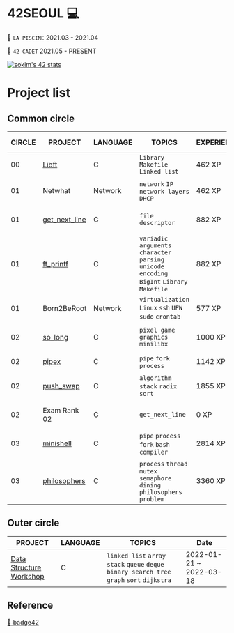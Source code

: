 42SEOUL 💻
=======

🌱 `LA PISCINE` 2021.03 - 2021.04

🌱 `42 CADET` 2021.05 - PRESENT

[![sokim's 42 stats](https://badge42.vercel.app/api/v2/cl1sxc9pb003009jgq7f86utb/stats?cursusId=21&coalitionId=88)](https://github.com/JaeSeoKim/badge42)

# Project list

## Common circle

| CIRCLE | PROJECT                                                                         | LANGUAGE    | TOPICS                                                                                                                 | EXPERIENCE | STATUS                                                                                                                                           | Date of Completion |
| ------ | ------------------------------------------------------------------------------- | ----------- | ---------------------------------------------------------------------------------------------------------------------- | ---------- | ------------------------------------------------------------------------------------------------------------------------------------------------ | ------------------ |
| 00     | [Libft](./LIBFT)                                                             | C           | `Library` `Makefile` `Linked list`                                                                                     | 462 XP     | [![sokim's 42 Libft Score](https://badge42.vercel.app/api/v2/cl1sxc9pb003009jgq7f86utb/project/2166491)](https://github.com/JaeSeoKim/badge42)                     | 2021-05-20         |
| 01     | Netwhat                                                         | Network     | `network` `IP` `network layers` `DHCP`                                                                                 | 462 XP     | [![sokim's 42 netwhat Score](https://badge42.vercel.app/api/v2/cl1sxc9pb003009jgq7f86utb/project/2200411)](https://github.com/JaeSeoKim/badge42)                 | 2021-05-27         |
| 01     | [get_next_line](./GNL)                                             | C           | `file descriptor`                                                                                                      | 882 XP     | [![sokim's 42 get_next_line Score](https://badge42.vercel.app/api/v2/cl1sxc9pb003009jgq7f86utb/project/2177252)](https://github.com/JaeSeoKim/badge42)    | 2021-05-31         |
| 01     | [ft_printf](./PRINTF)                                                     | C           | `variadic arguments` `character parsing` `unicode encoding` `BigInt` `Library` `Makefile`                   | 882 XP     | [![sokim's 42 get_next_line Score](https://badge42.vercel.app/api/v2/cl1sxc9pb003009jgq7f86utb/project/2177252)](https://github.com/JaeSeoKim/badge42)             | 2021-06-13         |
| 01     | Born2BeRoot                                                         | Network     | `virtualization` `Linux` `ssh` `UFW` `sudo` `crontab`                                                                                 | 577 XP     | [![sokim's 42 Born2beroot Score](https://badge42.vercel.app/api/v2/cl1sxc9pb003009jgq7f86utb/project/2178392)](https://github.com/JaeSeoKim/badge42)                | 2022-02-12         |
| 02   | [so_long](./SOLONG)                                                     | C  | `pixel game` `graphics` `minilibx`                                                                                     | 1000 XP    | [![sokim's 42 so_long Score](https://badge42.vercel.app/api/v2/cl1sxc9pb003009jgq7f86utb/project/2388526)](https://github.com/JaeSeoKim/badge42)             | 2022-01-29         |
| 02   | [pipex](./PIPEX)                                     | C           | `pipe` `fork` `process`                                                                                          | 1142 XP    | [![sokim's 42 pipex Score](https://badge42.vercel.app/api/v2/cl1sxc9pb003009jgq7f86utb/project/2209830)](https://github.com/JaeSeoKim/badge42)                    | 2021-07-06         |
| 02   | [push_swap](./PUSHSWAP)                             | C           | `algorithm` `stack` `radix sort`                                                                                             | 1855 XP    | [![sokim's 42 push_swap Score](https://badge42.vercel.app/api/v2/cl1sxc9pb003009jgq7f86utb/project/2207160)](https://github.com/JaeSeoKim/badge42)             | 2022-03-02         |
| 02     | Exam Rank 02                                                                    | C           | `get_next_line`                                                                                                            | 0 XP       | [![sokim's 42 push_swap Score](https://badge42.vercel.app/api/v2/cl1sxc9pb003009jgq7f86utb/project/2207160)](https://github.com/JaeSeoKim/badge42)   | 2021-10-19         |
| 03     | [minishell](https://github.com/S0YKIM/42-MINISHELL)          | C           | `pipe` `process` `fork` `bash` `compiler `                                                                             | 2814 XP    | [![sokim's 42 minishell Score](https://badge42.vercel.app/api/v2/cl1sxc9pb003009jgq7f86utb/project/2519933)](https://github.com/JaeSeoKim/badge42)            | 2022-05-04         |
| 03     | [philosophers](./PHILO)                       | C           | `process` `thread` `mutex` `semaphore` `dining philosophers problem`                                                   | 3360 XP    | WIP       | WIP         |

## Outer circle

| PROJECT                                                                       | LANGUAGE          | TOPICS                               | Date        |
| ----------------------------------------------------------------------------- | ----------------- | ------------------------------------ | ----------------- |
| [Data Structure Workshop](https://github.com/S0YKIM/DATA-STRUCTURE) | C | `linked list` `array` `stack` `queue` `deque` `binary search tree` `graph` `sort` `dijkstra` | 2022-01-21 ~ 2022-03-18         |

## Reference
[🚀 badge42](https://github.com/JaeSeoKim/badge42)
